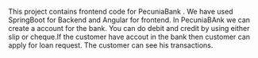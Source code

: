 This project contains frontend code for PecuniaBank . We have used SpringBoot for Backend and Angular for frontend. In PecuniaBAnk we can create a account for the bank. You can do debit and credit  by using either slip or cheque.If the customer have accout in the bank then customer can apply for loan request. The customer can see his transactions.
